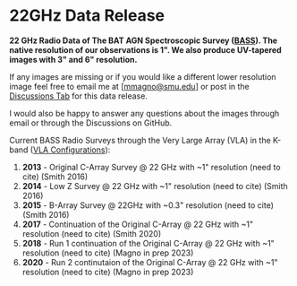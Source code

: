 # 22GHz Data Release 
**22 GHz Radio Data of The BAT AGN Spectroscopic Survey ([BASS](https://www.bass-survey.com/)). The native resolution of our observations is 1". We also produce UV-tapered images with 3" and 6" resolution.**

If any images are missing or if you would like a different lower resolution image feel free to email me at [mmagno@smu.edu] or post in the [Discussions Tab](https://github.com/maconmagno/22GHz/discussions) for this data release. 

I would also be happy to answer any questions about the images through email or through the Discussions on GitHub. 

Current BASS Radio Surveys through the Very Large Array (VLA) in the K-band ([VLA Configurations](https://science.nrao.edu/facilities/vla/docs/manuals/oss/performance/resolution)): 
  1. **2013** - Original C-Array Survey @ 22 GHz with ~1" resolution                    (need to cite) (Smith 2016)
  2. **2014** - Low Z Survey @ 22 GHz with ~1" resolution                               (need to cite) (Smith 2016)
  3. **2015** - B-Array Survey @ 22GHz with ~0.3" resolution                           (need to cite) (Smith 2016)
  4. **2017** - Continuation of the Original C-Array @ 22 GHz with ~1" resolution       (need to cite) (Smith 2020)
  5. **2018** - Run 1 continuation of the Original C-Array @ 22 GHz with ~1" resolution (need to cite) (Magno in prep 2023)
  6. **2020** - Run 2 continutaion of the Original C-Array @ 22 GHz with ~1" resolution (need to cite) (Magno in prep 2023)
